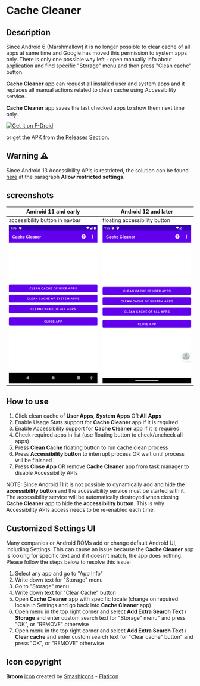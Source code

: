 # Cache Cleaner

## Description

Since Android 6 (Marshmallow) it is no longer possible to clear cache of all apps at same time and Google has moved this permission to system apps only. There is only one possible way left - open manually info about application and find specific "Storage" menu and then press "Clean cache" button.

**Cache Cleaner** app can request all installed user and system apps and it replaces all manual actions related to clean cache using Accessibility service.

**Cache Cleaner** app saves the last checked apps to show them next time only.

[<img src="https://fdroid.gitlab.io/artwork/badge/get-it-on.png"
     alt="Get it on F-Droid"
     height="80">](https://f-droid.org/packages/com.github.bmx666.appcachecleaner/)

or get the APK from the [Releases Section](https://github.com/bmx666/android-appcachecleaner/releases/latest).

## Warning ⚠️
Since Android 13 Accessibility APIs is restricted, the solution can be found [here](https://support.google.com/android/answer/12623953) at the paragraph **Allow restricted settings**.

## screenshots

|Android 11 and early|Android 12 and later|
|-----------------|-------------------|
|accessibility button in navbar|floating accessibility button|
|![Android 11 and early](fastlane/metadata/android/en-US/images/phoneScreenshots/android_11.png?raw=true "Android 11 and early")|![Android 12 and later](fastlane/metadata/android/en-US/images/phoneScreenshots/android_12.png?raw=true "Android 12 and later")|

## How to use

1. Click clean cache of **User Apps**, **System Apps** OR **All Apps**
2. Enable Usage Stats support for **Cache Cleaner** app if it is required
3. Enable Accessibility support for **Cache Cleaner** app if it is required
4. Check required apps in list (use floating button to check/uncheck all apps)
5. Press **Clean Cache** floating button to run cache clean process
6. Press **Accessibility button** to interrupt process OR wait until process will be finished
7. Press **Close App** OR remove **Cache Cleaner** app from task manager to disable Accessibility APIs

NOTE: Since Android 11 it is not possible to dynamically add and hide the **accessibility button** and the accessibility service must be started with it. The accessibility service will be automatically destroyed when closing **Cache Cleaner** app to hide the **accessibility button**. This is why Accessibility APIs access needs to be re-enabled each time.

## Customized Settings UI

Many companies or Android ROMs add or change default Android UI, including Settings. This can cause an issue because the **Cache Cleaner** app is looking for specific text and if it doesn't match, the app does nothing. Please follow the steps below to resolve this issue:

1. Select any app and go to "App Info"
2. Write down text for "Storage" menu
3. Go to "Storage" menu
4. Write down text for "Clear Cache" button
5. Open **Cache Cleaner** app with specific locale (change on required locale in Settings and go back into **Cache Cleaner** app)
6. Open menu in the top right corner and select **Add Extra Search Text** / **Storage** and enter custom search text for "Storage" menu" and press "OK", or "REMOVE" otherwise
7. Open menu in the top right corner and select **Add Extra Search Text** / **Clear cache** and enter custom search text for "Clear cache" button" and press "OK", or "REMOVE" otherwise

## Icon copyright

**Broom** [icon](https://www.flaticon.com/free-icon/broom_2954888) created by [Smashicons](https://www.flaticon.com/authors/smashicons) - [Flaticon](https://www.flaticon.com/)
